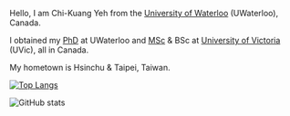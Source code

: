 Hello, I am Chi-Kuang Yeh from the [University of Waterloo](https://uwaterloo.ca/) (UWaterloo), Canada.

I obtained my [PhD](https://uwaterloo.ca/statistics-and-actuarial-science/) at UWaterloo and [MSc](https://www.uvic.ca/science/math-statistics/index.php) & BSc at [University of Victoria](https://www.uvic.ca) (UVic), all in Canada.

My hometown is Hsinchu & Taipei, Taiwan.

[![Top Langs](https://github-readme-stats.vercel.app/api/top-langs/?username=chikuang)](https://github.com/anuraghazra/github-readme-stats)

![GitHub stats](https://github-readme-stats.vercel.app/api?username=chikuang&show_icons=true)  
